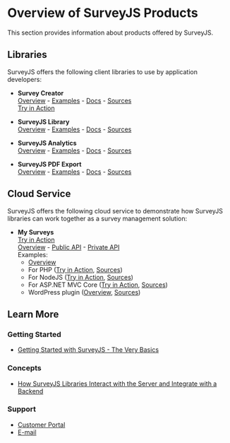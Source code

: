 # Overview of SurveyJS Products
This section provides information about products offered by SurveyJS. 


## Libraries
SurveyJS offers the following client libraries to use by application developers:  

 * **Survey Creator**  
 [Overview](https://surveyjs.io/Overview/Survey-Creator) - [Examples](https://surveyjs.io/Examples/Survey-Creator) - [Docs](https://surveyjs.io/Documentation/Survey-Creator) - [Sources](https://github.com/surveyjs/survey-creator)  
 [Try in Action](https://surveyjs.io/create-survey)  

 * **SurveyJS Library**  
 [Overview](https://surveyjs.io/Overview/Library) - [Examples](https://surveyjs.io/Examples/Library) - [Docs](https://surveyjs.io/Documentation/Library) - [Sources](https://github.com/surveyjs/survey-library)  



 * **SurveyJS Analytics**  
 [Overview](https://surveyjs.io/Overview/Analytics) - [Examples](https://surveyjs.io/Examples/Analytics) - [Docs](https://surveyjs.io/Documentation/Analytics) - [Sources](https://github.com/surveyjs/survey-analytics)  

 * **SurveyJS PDF Export**  
 [Overview](https://surveyjs.io/Overview/Survey-Pdf-Export) - [Examples](https://surveyjs.io/Examples/Pdf-Export) - [Docs](https://surveyjs.io/Documentation/Pdf-Export) - [Sources](https://github.com/surveyjs/survey-pdf)

## Cloud Service
SurveyJS offers the following cloud service to demonstrate how SurveyJS libraries can work together as a survey management solution:

 * **My Surveys**  
[Try in Action](https://surveyjs.io/Service/MySurveys)  
[Overview](https://surveyjs.io/Overview/Service) - [Public API](https://surveyjs.io/Help/Index?apiType=public) - [Private API](https://surveyjs.io/Help/Index?apiType=private)  
Examples:  
   * [Overview](https://surveyjs.io/Examples/Service)  
   * For PHP ([Try in Action](https://surveyjs-php.herokuapp.com/index.html), [Sources](https://github.com/surveyjs/surveyjs-php))  
   * For NodeJS ([Try in Action](https://surveyjs-nodejs.herokuapp.com/), [Sources](https://github.com/surveyjs/surveyjs-nodejs))  
   * For ASP.NET MVC Core ([Try in Action](https://surveyjs-aspnet-mvc.azurewebsites.net/), [Sources](https://github.com/surveyjs/surveyjs-aspnet-mvc))
   * WordPress plugin ([Overview](https://wordpress.org/plugins/surveyjs/), [Sources](https://github.com/surveyjs/surveyjs-wordpress))

 ## Learn More  

 ### Getting Started
 * [Getting Started with SurveyJS - The Very Basics](https://surveyjs.io/Documentation/Library?id=Getting-Started-The-Very-Basics)

 ### Concepts
 * [How SurveyJS Libraries Interact with the Server and Integrate with a Backend](Documentation?id=Integration-with-Backend)

 ### Support
 * [Customer Portal](https://surveyjs.answerdesk.io/)
 * [E-mail](support@surveyjs.io)
